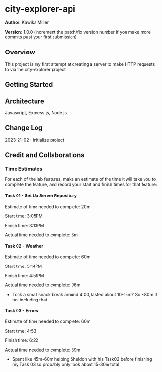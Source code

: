# city-explorer-api

**Author**: Kawika Miller

**Version**: 1.0.0 (increment the patch/fix version number if you make more commits past your first submission)

## Overview
This project is my first attempt at creating a server to make HTTP requests to via the city-explorer project

## Getting Started
<!-- What are the steps that a user must take in order to build this app on their own machine and get it running? -->

## Architecture
Javascript, Express.js, Node.js

## Change Log
2023-21-02 : Initialize project

## Credit and Collaborations
<!-- Give credit (and a link) to other people or resources that helped you build this application. -->

### Time Estimates

For each of the lab features, make an estimate of the time it will take you to complete the feature, and record your start and finish times for that feature:

#### Task 01 - Set Up Server Repository

Estimate of time needed to complete: 20m

Start time: 3:05PM

Finish time: 3:13PM

Actual time needed to complete: 8m

#### Task 02 - Weather

Estimate of time needed to complete: 60m

Start time: 3:14PM

Finish time: 4:51PM

Actual time needed to complete: 96m

* Took a small snack break around 4:00, lasted about 10-15m? So ~80m if not including that 

#### Task 03 - Errors

Estimate of time needed to complete: 60m

Start time: 4:53

Finish time: 6:22

Actual time needed to complete: 89m

* Spent like 45m-60m helping Sheldon with his Task02 before finishing my Task 03 so probably only took about 15-30m total
